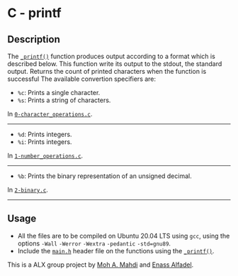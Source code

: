 # C - printf

## Description

The [`_printf()`](https://github.com/Eina-Alf/printf/blob/master/_printf.c) function produces output according to a format which is described
below. This function write its output to the stdout, the standard output. Returns the count of printed characters when the function is successful
The available convertion specifiers are:

+ `%c`: Prints a single character.
+ `%s`: Prints a string of characters.

In [`0-character_operations.c`](https://github.com/Eina-Alf/printf/blob/master/0-character_operations.c).

------------------

+ `%d`: Prints integers.
+ `%i`: Prints integers.

In [`1-number_operations.c`](https://github.com/Eina-Alf/printf/blob/master/1-number_operations.c).

------------------

+ `%b`: Prints the binary representation of an unsigned decimal.

In [`2-binary.c`](https://github.com/Eina-Alf/printf/blob/master/2-binary.c).

------------------

## Usage

+ All the files are to be compiled on Ubuntu 20.04 LTS using `gcc`, using the options `-Wall` `-Werror` `-Wextra` `-pedantic` `-std=gnu89`.
+ Include the [`main.h`](https://github.com/Eina-Alf/printf/blob/master/main.h) header file on the functions using the [`_printf()`](https://github.com/Eina-Alf/printf/blob/master/_printf.c).

This is a ALX group project by [Moh A. Mahdi](https://github.com/Moh-A-Mahdi) and [Enass Alfadel](https://github.com/Eina-Alf).
